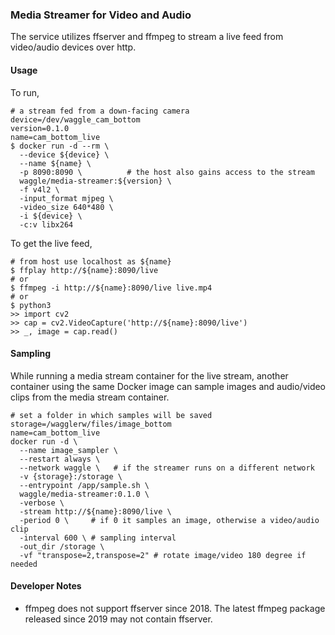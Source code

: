 ### Media Streamer for Video and Audio

The service utilizes ffserver and ffmpeg to stream a live feed from video/audio devices over http.

#### Usage

To run,

```
# a stream fed from a down-facing camera
device=/dev/waggle_cam_bottom
version=0.1.0
name=cam_bottom_live
$ docker run -d --rm \
  --device ${device} \
  --name ${name} \
  -p 8090:8090 \          # the host also gains access to the stream
  waggle/media-streamer:${version} \
  -f v4l2 \
  -input_format mjpeg \
  -video_size 640*480 \
  -i ${device} \
  -c:v libx264
```

To get the live feed,

```
# from host use localhost as ${name}
$ ffplay http://${name}:8090/live
# or
$ ffmpeg -i http://${name}:8090/live live.mp4
# or
$ python3
>> import cv2
>> cap = cv2.VideoCapture('http://${name}:8090/live')
>> _, image = cap.read()
```

#### Sampling

While running a media stream container for the live stream, another container using the same Docker image can sample images and audio/video clips from the media stream container.

```
# set a folder in which samples will be saved
storage=/wagglerw/files/image_bottom
name=cam_bottom_live
docker run -d \
  --name image_sampler \
  --restart always \
  --network waggle \   # if the streamer runs on a different network
  -v {storage}:/storage \
  --entrypoint /app/sample.sh \
  waggle/media-streamer:0.1.0 \
  -verbose \
  -stream http://${name}:8090/live \
  -period 0 \     # if 0 it samples an image, otherwise a video/audio clip
  -interval 600 \ # sampling interval
  -out_dir /storage \
  -vf "transpose=2,transpose=2" # rotate image/video 180 degree if needed
```

#### Developer Notes

- ffmpeg does not support ffserver since 2018. The latest ffmpeg package released since 2019 may not contain ffserver.
